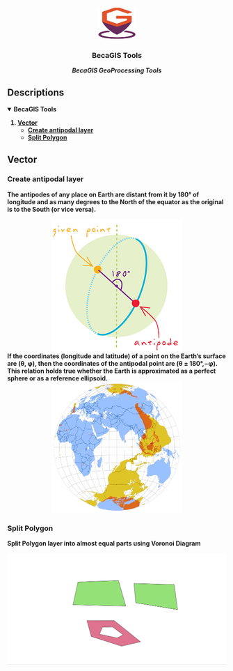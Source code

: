 <!-- PROJECT LOGO -->
<p align="center">
    <img src="images/becagistools_logo.png" alt="Logo" width="90" height="75">
  <h3 align="center">BecaGIS Tools</h3>
  <p align="center">
    <b><i>BecaGIS GeoProcessing Tools</i><b>
    <br />
  </p>
</p>

## Descriptions
<!-- TABLE OF CONTENTS -->
<details open="open">
  <summary>BecaGIS Tools</summary>
  <ol>
    <li>     
      <a href="#vector">Vector</a>     
      <ul>
        <li><a href="#create-antipodal-layer">Create antipodal layer</a></li>
        <li><a href="#split-polygon">Split Polygon</a></li>
      </ul>
  </ol>
</details>


## Vector

### Create antipodal layer

The antipodes of any place on Earth are distant from it by 180° of longitude and as many degrees to the North of the equator as the original is to the South (or vice versa).
<div align="center">
  <img src="images/tutorial/vect_antipode.png">
</div>
If the coordinates (longitude and latitude) of a point on the Earth’s surface are (θ, φ), then the coordinates of the antipodal point are (θ ± 180°,−φ). This relation holds true whether the Earth is approximated as a perfect sphere or as a reference ellipsoid.
<div align="center">
  <img src="images/tutorial/vect_antipodal_layer.png">
</div>

### Split Polygon

Split Polygon layer into almost equal parts using Voronoi Diagram
<div align="center">
  <img src="images/tutorial/vect_split_polygon.gif">
</div>